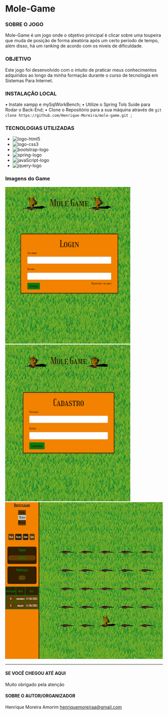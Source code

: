 # Mole-Game

### SOBRE O JOGO
Mole-Game é um jogo onde o objetivo principal é clicar sobre uma toupeira que muda de posição de forma aleatória após um certo período de tempo, além disso, há um ranking de acordo com os níveis de dificuldade.

### OBJETIVO
Este jogo foi desenvolvido com o intuito de praticar meus conhecimentos adquiridos ao longo da minha formação durante o curso de tecnologia em Sistemas Para Internet.

### INSTALAÇÃO LOCAL
• Instale xampp e mySqlWorkBench;
• Utilize o Spring Tols Suide para Rodar o Back-End;
• Clone o Repositório para a sua máquina através de `git clone https://github.com/Henrique-Moreira/mole-game.git `;

### TECNOLOGIAS UTILIZADAS
* <img src="https://logodownload.org/wp-content/uploads/2016/10/html5-logo-10.png" alt="logo-html5" width="50"/>
* <img src="https://www.pngix.com/pngfile/big/193-1937198_image-result-for-css3-icon-css-logo-transparent.png" alt="logo-css3" width="50"/>
* <img src="https://cdn.worldvectorlogo.com/logos/bootstrap-5-1.svg" alt="bootstrap-logo" width="50"/>
* <img src="https://spring-petclinic.github.io/images/logo-spring.png" alt="spring-logo" width="50"/>
* <img src="https://upload.wikimedia.org/wikipedia/commons/thumb/9/99/Unofficial_JavaScript_logo_2.svg/480px-Unofficial_JavaScript_logo_2.svg.png" alt="javaScript-logo" width="50"/>
* <img src="https://i.pinimg.com/originals/c0/26/1a/c0261af0418d8ad72fdd8a7f4379d7db.png" alt="jquery-logo" width="50"/>

### Imagens do Game
<img src="/front end/img/login.png" alt="imagem login do jogo" width="400" height="500"/>  <img src="/front end/img/cadastro.png" alt="imagem cadastro do jogo" width="400" height="500"/>
<img src="/front end/img/game.png" alt="imagem jogo" width="800" height="500"/>


----------------------------
#### SE VOCÊ CHEGOU ATÉ AQUI
Muito obrigado pela atenção

#### SOBRE O AUTOR/ORGANIZADOR
Henrique Moreira Amorim henriquemoreiraa@gmail.com
